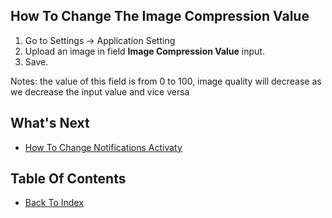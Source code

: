 ## How To Change The Image Compression Value

1. Go to Settings -> Application Setting
2. Upload an image in field **Image Compression Value** input.
3. Save.

Notes: the value of this field is from 0 to 100, image quality will decrease as we decrease the input value and vice versa

## What's Next
- [How To Change Notifications Activaty](./how-to-change-notifications-activity.md)

## Table Of Contents
- [Back To Index](./index.md)

